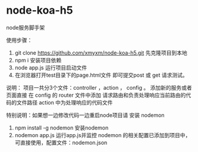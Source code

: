 # node-koa-h5
node服务脚手架

使用步骤：
1. git clone https://github.com/xmyxm/node-koa-h5.git 先克隆项目到本地
2. npm i 安装项目依赖
3. node app.js 运行项目启动文件
4. 在浏览器打开test目录下的page.html文件 即可提交post 或 get 请求测试。

说明：
项目一共分3个文件：controller ，action ， config 。
添加新的服务或者页面直接 在 config 的 router 文件中添加 请求路由和负责处理响应当前路由的代码的文件路径
action 中为处理响应的代码文件

特别说明：如果想一边修改代码一边重启node项目请 
安装 nodemon
1. npm install -g nodemon 安装nodemon
2. nodemon app.js 运行app.js并监控
nodemon 的相关配置已添加到项目中，可直接使用，配置文件：nodemon.json